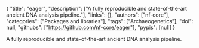 {
  "title": "eager",
  "description": ["A fully reproducible and state-of-the-art ancient DNA analysis pipeline."],
  "links": {},
  "authors": ["nf-core"],
  "categories": ["Packages and libraries"],
  "tags": ["Archaeogenetics"],
  "doi": null,
  "githubs": ["https://github.com/nf-core/eager"],
  "pypis": [null]
}

<!-- Generated by csv2md.R – do not edit by hand -->

A fully reproducible and state-of-the-art ancient DNA analysis pipeline.